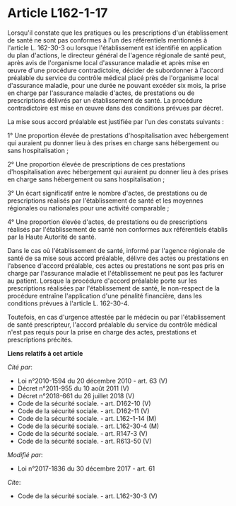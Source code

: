 # Article L162-1-17

Lorsqu'il constate que les pratiques ou les prescriptions d'un établissement de santé ne sont pas conformes à l'un des
référentiels mentionnés à l'article L. 162-30-3 ou lorsque l'établissement est identifié en application du plan d'actions, le
directeur général de l'agence régionale de santé peut, après avis de l'organisme local d'assurance maladie et après mise en
œuvre d'une procédure contradictoire, décider de subordonner à l'accord préalable du service du contrôle médical placé près
de l'organisme local d'assurance maladie, pour une durée ne pouvant excéder six mois, la prise en charge par l'assurance
maladie d'actes, de prestations ou de prescriptions délivrés par un établissement de santé. La procédure contradictoire est
mise en œuvre dans des conditions prévues par décret. 

La mise sous accord préalable est justifiée par l'un des constats suivants : 

1° Une proportion élevée de prestations d'hospitalisation avec hébergement qui auraient pu donner lieu à des prises en charge
sans hébergement ou sans hospitalisation ; 

2° Une proportion élevée de prescriptions de ces prestations d'hospitalisation avec hébergement qui auraient pu donner lieu à
des prises en charge sans hébergement ou sans hospitalisation ; 

3° Un écart significatif entre le nombre d'actes, de prestations ou de prescriptions réalisés par l'établissement de santé et
les moyennes régionales ou nationales pour une activité comparable ; 

4° Une proportion élevée d'actes, de prestations ou de prescriptions réalisés par l'établissement de santé non conformes aux
référentiels établis par la Haute Autorité de santé. 

Dans le cas où l'établissement de santé, informé par l'agence régionale de santé de sa mise sous accord préalable, délivre
des actes ou prestations en l'absence d'accord préalable, ces actes ou prestations ne sont pas pris en charge par l'assurance
maladie et l'établissement ne peut pas les facturer au patient. Lorsque la procédure d'accord préalable porte sur les
prescriptions réalisées par l'établissement de santé, le non-respect de la procédure entraîne l'application d'une pénalité
financière, dans les conditions prévues à l'article L. 162-30-4. 

Toutefois, en cas d'urgence attestée par le médecin ou par l'établissement de santé prescripteur, l'accord préalable du
service du contrôle médical n'est pas requis pour la prise en charge des actes, prestations et prescriptions précités.

**Liens relatifs à cet article**

_Cité par_:

  - Loi n°2010-1594 du 20 décembre 2010 - art. 63 (V)
  - Décret n°2011-955 du 10 août 2011 (V)
  - Décret n°2018-661 du 26 juillet 2018 (V)
  - Code de la sécurité sociale. - art. D162-10 (V)
  - Code de la sécurité sociale. - art. D162-11 (V)
  - Code de la sécurité sociale. - art. L162-1-14 (M)
  - Code de la sécurité sociale. - art. L162-30-4 (M)
  - Code de la sécurité sociale. - art. R147-3 (V)
  - Code de la sécurité sociale. - art. R613-50 (V)

_Modifié par_:

  - Loi n°2017-1836 du 30 décembre 2017 - art. 61

_Cite_:

  - Code de la sécurité sociale. - art. L162-30-3 (V)
